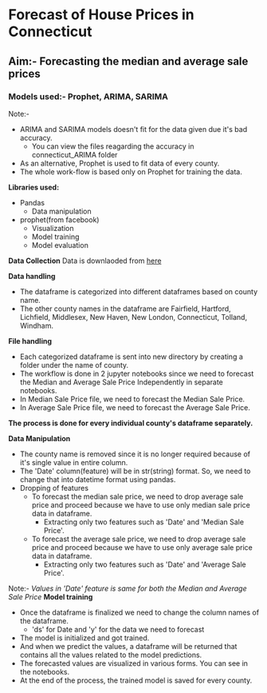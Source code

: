 # Forecast of House Prices in Connecticut
## Aim:- Forecasting the median and average sale prices
### Models used:- Prophet, ARIMA, SARIMA
Note:- 
- ARIMA and SARIMA models doesn't fit for the data given due it's bad accuracy. 
  - You can view the files reagarding the accuracy in connecticut_ARIMA folder
- As an alternative, Prophet is used to fit data of every county. 
- The whole work-flow is based only on Prophet for training the data.

**Libraries used:**
- Pandas
  - Data manipulation
- prophet(from facebook)
  - Visualization
  - Model training
  - Model evaluation

**Data Collection**
Data is downlaoded from [here](https://catalog.data.gov/dataset/monthly-sale-price-of-single-family-homes-in-ct/)

**Data handling**
- The dataframe is categorized into different dataframes based on county name.
- The other county names in the dataframe are Fairfield, Hartford, Lichfield, Middlesex, New Haven, New London, Connecticut, Tolland, Windham.

**File handling**
- Each categorized dataframe is sent into new directory by creating a folder under the name of county.
- The workflow is done in 2 jupyter notebooks since we need to forecast the Median and Average Sale Price Independently in separate notebooks.
- In Median Sale Price file, we need to forecast the Median Sale Price.
- In Average Sale Price file, we need to forecast the Average Sale Price.

**The process is done for every individual county's dataframe separately.**

**Data Manipulation**
- The county name is removed since it is no longer required because of it's single value in entire column.
- The 'Date' column(feature) will be in str(string) format. So, we need to change that into datetime format using pandas.
- Dropping of features
  - To forecast the median sale price, we need to drop average sale price and proceed because we have to use only median sale price data in dataframe.
    - Extracting only two features such as 'Date' and 'Median Sale Price'.
  - To forecast the average sale price, we need to drop average sale price and proceed because we have to use only average sale price data in dataframe.
    - Extracting only two features such as 'Date' and 'Average Sale Price'.


Note:- *Values in 'Date' feature is same for both the Median and Average Sale Price*
**Model training**
- Once the dataframe is finalized we need to change the column names of the dataframe.
  - 'ds' for Date and 'y' for the data we need to forecast
- The model is initialized and got trained.
- And when we predict the values, a dataframe will be returned that contains all the values related to the model predictions.
- The forecasted values are visualized in various forms. You can see in the notebooks.
- At the end of the process, the trained model is saved for every county. 
    
   
       
